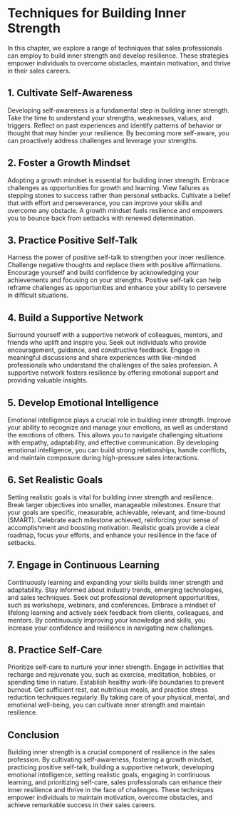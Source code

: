 Techniques for Building Inner Strength
===============================================

In this chapter, we explore a range of techniques that sales professionals can employ to build inner strength and develop resilience. These strategies empower individuals to overcome obstacles, maintain motivation, and thrive in their sales careers.

**1. Cultivate Self-Awareness**
-------------------------------

Developing self-awareness is a fundamental step in building inner strength. Take the time to understand your strengths, weaknesses, values, and triggers. Reflect on past experiences and identify patterns of behavior or thought that may hinder your resilience. By becoming more self-aware, you can proactively address challenges and leverage your strengths.

**2. Foster a Growth Mindset**
------------------------------

Adopting a growth mindset is essential for building inner strength. Embrace challenges as opportunities for growth and learning. View failures as stepping stones to success rather than personal setbacks. Cultivate a belief that with effort and perseverance, you can improve your skills and overcome any obstacle. A growth mindset fuels resilience and empowers you to bounce back from setbacks with renewed determination.

**3. Practice Positive Self-Talk**
----------------------------------

Harness the power of positive self-talk to strengthen your inner resilience. Challenge negative thoughts and replace them with positive affirmations. Encourage yourself and build confidence by acknowledging your achievements and focusing on your strengths. Positive self-talk can help reframe challenges as opportunities and enhance your ability to persevere in difficult situations.

**4. Build a Supportive Network**
---------------------------------

Surround yourself with a supportive network of colleagues, mentors, and friends who uplift and inspire you. Seek out individuals who provide encouragement, guidance, and constructive feedback. Engage in meaningful discussions and share experiences with like-minded professionals who understand the challenges of the sales profession. A supportive network fosters resilience by offering emotional support and providing valuable insights.

**5. Develop Emotional Intelligence**
-------------------------------------

Emotional intelligence plays a crucial role in building inner strength. Improve your ability to recognize and manage your emotions, as well as understand the emotions of others. This allows you to navigate challenging situations with empathy, adaptability, and effective communication. By developing emotional intelligence, you can build strong relationships, handle conflicts, and maintain composure during high-pressure sales interactions.

**6. Set Realistic Goals**
--------------------------

Setting realistic goals is vital for building inner strength and resilience. Break larger objectives into smaller, manageable milestones. Ensure that your goals are specific, measurable, achievable, relevant, and time-bound (SMART). Celebrate each milestone achieved, reinforcing your sense of accomplishment and boosting motivation. Realistic goals provide a clear roadmap, focus your efforts, and enhance your resilience in the face of setbacks.

**7. Engage in Continuous Learning**
------------------------------------

Continuously learning and expanding your skills builds inner strength and adaptability. Stay informed about industry trends, emerging technologies, and sales techniques. Seek out professional development opportunities, such as workshops, webinars, and conferences. Embrace a mindset of lifelong learning and actively seek feedback from clients, colleagues, and mentors. By continuously improving your knowledge and skills, you increase your confidence and resilience in navigating new challenges.

**8. Practice Self-Care**
-------------------------

Prioritize self-care to nurture your inner strength. Engage in activities that recharge and rejuvenate you, such as exercise, meditation, hobbies, or spending time in nature. Establish healthy work-life boundaries to prevent burnout. Get sufficient rest, eat nutritious meals, and practice stress reduction techniques regularly. By taking care of your physical, mental, and emotional well-being, you can cultivate inner strength and maintain resilience.

**Conclusion**
--------------

Building inner strength is a crucial component of resilience in the sales profession. By cultivating self-awareness, fostering a growth mindset, practicing positive self-talk, building a supportive network, developing emotional intelligence, setting realistic goals, engaging in continuous learning, and prioritizing self-care, sales professionals can enhance their inner resilience and thrive in the face of challenges. These techniques empower individuals to maintain motivation, overcome obstacles, and achieve remarkable success in their sales careers.
